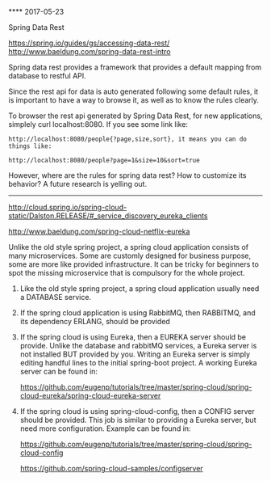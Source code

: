 
**** 2017-05-23

Spring Data Rest

https://spring.io/guides/gs/accessing-data-rest/
http://www.baeldung.com/spring-data-rest-intro

Spring data rest provides a framework that provides a default mapping from database to restful API. 

Since the rest api for data is auto generated following some default rules, it is important to have a way to browse
it, as well as to know the rules clearly.

To browser the rest api generated by Spring Data Rest, for new applications, simplely curl localhost:8080. If you see some link
like:

	http://localhost:8080/people{?page,size,sort}, it means you can do things like:
	
	http://localhost:8080/people?page=1&size=10&sort=true
 
However, where are the rules for spring data rest? How to customize its behavior? A future research is yelling out.
****

http://cloud.spring.io/spring-cloud-static/Dalston.RELEASE/#_service_discovery_eureka_clients

http://www.baeldung.com/spring-cloud-netflix-eureka

Unlike the old style spring project, a spring cloud application consists of many microservices. 
Some are customly designed for business purpose, some are more like provided infrastructure. It can 
be tricky for beginners to spot the missing microservice that is compulsory for the whole project. 

1. Like the old style spring project, a spring cloud application usually need a DATABASE service. 

2. If the spring cloud application is using RabbitMQ, then RABBITMQ, and its dependency ERLANG, should be provided

3. If the spring cloud is using Eureka, then a EUREKA server should be provide. Unlike the database and rabbitMQ 
services, a Eureka server is not installed BUT provided by you. Writing an Eureka server is simply editing handful
lines to the initial spring-boot project. A working Eureka server can be found in:


	https://github.com/eugenp/tutorials/tree/master/spring-cloud/spring-cloud-eureka/spring-cloud-eureka-server
	
4. If the spring cloud is using spring-cloud-config, then a CONFIG server should be provided. This job is similar to 
providing a Eureka server, but need more configuration. Example can be found in:


	https://github.com/eugenp/tutorials/tree/master/spring-cloud/spring-cloud-config
	
	
	https://github.com/spring-cloud-samples/configserver
